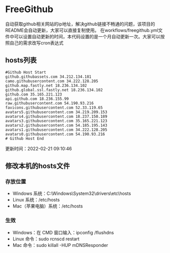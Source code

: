 # FreeGithub
自动获取github相关网站的ip地址，解决github链接不畅通的问题，该项目的README会自动更新，大家可以直接复制使用。
在workflows/freegithub.yml文件中可以设置自动更新的时间，本代码设置的是一个月自动更新一次。大家可以按照自己的需求改写cron表达式

## hosts列表
```base
#Github Host Start
github.githubassets.com 34.212.134.181
camo.githubusercontent.com 34.222.128.205
github.map.fastly.net 18.236.134.102
github.global.ssl.fastly.net 18.236.134.102
github.com 35.165.221.123
api.github.com 18.236.155.99
raw.githubusercontent.com 54.190.93.216
favicons.githubusercontent.com 52.33.119.65
avatars5.githubusercontent.com 34.219.209.153
avatars4.githubusercontent.com 18.237.150.189
avatars3.githubusercontent.com 35.165.221.123
avatars2.githubusercontent.com 54.185.195.143
avatars1.githubusercontent.com 34.222.128.205
avatars0.githubusercontent.com 54.190.93.216
# Github Host End
```

更新时间：2022-02-21 09:10:46

## 修改本机的hosts文件
### 存放位置
* Windows 系统：C:\Windows\System32\drivers\etc\hosts
* Linux 系统：/etc/hosts
* Mac（苹果电脑）系统：/etc/hosts

### 生效
* Windows：在 CMD 窗口输入：ipconfig /flushdns
* Linux 命令：sudo rcnscd restart
* Mac 命令：sudo killall -HUP mDNSResponder